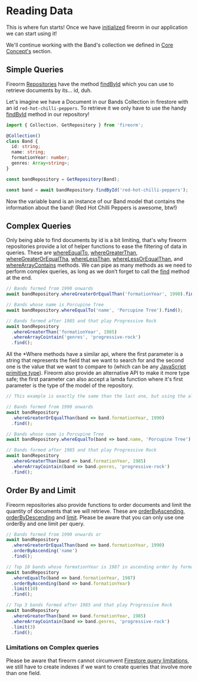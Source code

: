 # Reading Data

This is where fun starts! Once we have [initialized](README.md#Initialization) fireorm in our application we can start using it!

We'll continue working with the Band's collection we defined in [Core Concept's](CORE_CONCEPTS.md#FireormCollections) section.

## Simple Queries

Fireorm [Repositories](CORE_CONCEPTS.md#FireormRepositories) have the method [findById](Classes/Classes/BaseFirestoreRepository.md#FindById) which you can use to retrieve documents by its... id, duh.

Let's imagine we have a Document in our Bands Collection in firestore with an id `red-hot-chilli-peppers`. To retrieve it we only have to use the handy [findById](Classes/BaseFirestoreRepository.md#FindById) method in our repository!

```typescript
import { Collection, GetRepository } from 'fireorm';

@Collection()
class Band {
  id: string;
  name: string;
  formationYear: number;
  genres: Array<string>;
}

const bandRepository = GetRepository(Band);

const band = await bandRepository.findById('red-hot-chilli-peppers');
```

Now the variable band is an instance of our Band model that contains the information about the band! (Red Hot Chilli Peppers is awesome, btw!)

## Complex Queries

Only being able to find documents by id is a bit limiting, that's why fireorm repositories provide a lot of helper functions to ease the filtering of data in queries. These are [whereEqualTo](Classes/BaseFirestoreRepository.md#WhereEqualTo), [whereGreaterThan](Classes/BaseFirestoreRepository.md#WhereGreaterThan), [whereGreaterOrEqualTha](Classes/BaseFirestoreRepository.md#WhereGreaterOrEqualThan), [whereLessThan](Classes/BaseFirestoreRepository.md#WhereLessThan), [whereLessOrEqualThan](Classes/BaseFirestoreRepository.md#WhereLessOrEqualThan), and [whereArrayContains](Classes/BaseFirestoreRepository.md#WhereArrayContains) methods. We can pipe as many methods as we need to perform complex queries, as long as we don’t forget to call the [find](Classes/BaseFirestoreRepository.md#Find) method at the end.

```typescript
// Bands formed from 1990 onwards
await bandRepository.whereGreaterOrEqualThan('formationYear', 1990).find();

// Bands whose name is Porcupine Tree
await bandRepository.whereEqualTo('name', 'Porcupine Tree').find();

// Bands formed after 1985 and that play Progressive Rock
await bandRepository
  .whereGreaterThan('formationYear', 1985)
  .whereArrayCointain('genres', 'progressive-rock')
  .find();
```

All the \*Where methods have a similar api, where the first parameter is a string that represents the field that we want to search for and the second one is the value that we want to compare to (which can be any [JavaScript primitive type](https://developer.mozilla.org/en-US/docs/Web/JavaScript/Data_structures#Primitive_values)). Fireorm also provide an alternative API to make it more type safe; the first parameter can also accept a lamda function where it's first parameter is the type of the model of the repository.

```typescript
// This example is exactly the same than the last one, but using the alternative API.

// Bands formed from 1990 onwards
await bandRepository
  .whereGreaterOrEqualThan(band => band.formationYear, 1990)
  .find();

// Bands whose name is Porcupine Tree
await bandRepository.whereEqualTo(band => band.name, 'Porcupine Tree').find();

// Bands formed after 1985 and that play Progressive Rock
await bandRepository
  .whereGreaterThan(band => band.formationYear, 1985)
  .whereArrayCointain(band => band.genres, 'progressive-rock')
  .find();
```

## Order By and Limit

Fireorm repositories also provide functions to order documents and limit the quantity of documents that we will retrieve. These are [orderByAscending](Classes/BaseFirestoreRepository.md#OrderByAscending), [orderByDescending](Classes/BaseFirestoreRepository.md#OrderByDescending) and [limit](Classes/BaseFirestoreRepository.md#Limit). Please be aware that you can only use one orderBy and one limit per query.

```typescript
// Bands formed from 1990 onwards or
await bandRepository
  .whereGreaterOrEqualThan(band => band.formationYear, 1990)
  .orderByAscending('name')
  .find();

// Top 10 bands whose formationYear is 1987 in ascending order by formationYear (using the alternative api)
await bandRepository
  .whereEqualTo(band => band.formationYear, 1987)
  .orderByAscending(band => band.formationYear)
  .limit(10)
  .find();

// Top 3 bands formed after 1985 and that play Progressive Rock
await bandRepository
  .whereGreaterThan(band => band.formationYear, 1985)
  .whereArrayCointain(band => band.genres, 'progressive-rock')
  .limit(3)
  .find();
```

### Limitations on Complex queries

Please be aware that fireorm cannot circumvent [Firestore query limitations](https://firebase.google.com/docs/firestore/query-data/queries#query_limitations), we still have to create indexes if we want to create queries that involve more than one field.
